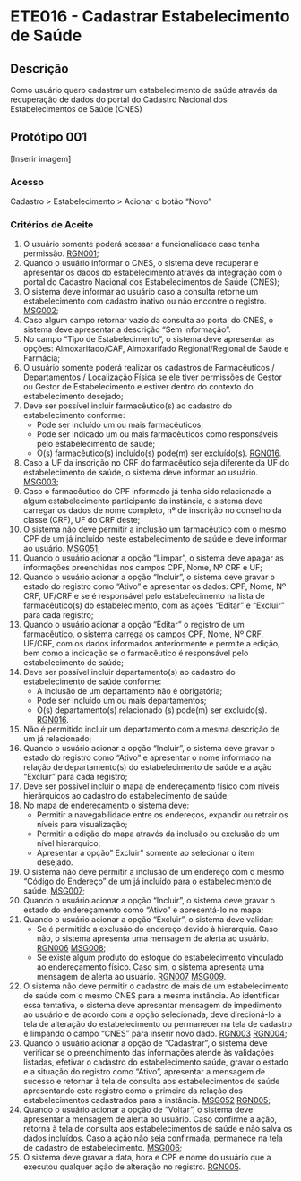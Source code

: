 # ETE016 - Cadastrar Estabelecimento de Saúde

## Descrição
Como usuário quero cadastrar um estabelecimento de saúde através da recuperação de dados do portal do Cadastro Nacional dos Estabelecimentos de Saúde (CNES)

## Protótipo 001

[Inserir imagem] <!-- ![alt text](../imagens/ete-016-prot-001.png) -->

### Acesso  

Cadastro > Estabelecimento > Acionar o botão “Novo” 

### Critérios de Aceite 
1. O usuário somente poderá acessar a funcionalidade caso tenha permissão. [RGN001](DocumentoDeRegrasv2.md#rgn001);
2. Quando o usuário informar o CNES, o sistema deve recuperar e apresentar os dados do estabelecimento através da integração com o portal do Cadastro Nacional dos Estabelecimentos de Saúde (CNES);  
3. O sistema deve informar ao usuário caso a consulta retorne um estabelecimento com cadastro inativo ou não encontre o registro. [MSG002](DocumentoDeMensagensv2.md#msg002);
4. Caso algum campo retornar vazio da consulta ao portal do CNES, o sistema deve apresentar a descrição “Sem informação”. 
5. No campo “Tipo de Estabelecimento”, o sistema deve apresentar as opções: Almoxarifado/CAF, Almoxarifado Regional/Regional de Saúde e Farmácia; 
6. O usuário somente poderá realizar os cadastros de Farmacêuticos / Departamentos / Localização Física se ele tiver permissões de Gestor ou Gestor de Estabelecimento e estiver dentro do contexto do estabelecimento desejado;
7. Deve ser possível incluir farmacêutico(s) ao cadastro do estabelecimento conforme: 
      * Pode ser incluído um ou mais farmacêuticos; 
      * Pode ser indicado um ou mais farmacêuticos como responsáveis pelo estabelecimento de saúde; 
      * O(s) farmacêutico(s) incluído(s) pode(m) ser excluído(s). [RGN016](DocumentoDeRegrasv2.md#rgn016).
8. Caso a UF da inscrição no CRF do farmacêutico seja diferente da UF do estabelecimento de saúde, o sistema deve informar ao usuário. [MSG003](DocumentoDeMensagensv2.md#msg003);
9.  Caso o farmacêutico do CPF informado já tenha sido relacionado a algum estabelecimento participante da instância, o sistema deve carregar os dados de nome completo, nº de inscrição no conselho da classe (CRF), UF do CRF deste; 
10. O sistema não deve permitir a inclusão um farmacêutico com o mesmo CPF de um já incluído neste estabelecimento de saúde e deve informar ao usuário. [MSG051](DocumentoDeMensagensv2.md#msg051);
11. Quando o usuário acionar a opção “Limpar”, o sistema deve apagar as informações preenchidas nos campos CPF, Nome, Nº CRF e UF; 
12. Quando o usuário acionar a opção “Incluir”, o sistema deve gravar o estado do registro como “Ativo” e apresentar os dados: CPF, Nome, Nº CRF, UF/CRF e se é responsável pelo estabelecimento na lista de farmacêutico(s) do estabelecimento, com as ações “Editar” e “Excluir” para cada registro;  
13. Quando o usuário acionar a opção “Editar” o registro de um farmacêutico, o sistema carrega os campos CPF, Nome, Nº CRF, UF/CRF, com os dados informados anteriormente e permite a edição, bem como a indicação se o farmacêutico é responsável pelo estabelecimento de saúde; 
14. Deve ser possível incluir departamento(s) ao cadastro do estabelecimento de saúde conforme: 
    * A inclusão de um departamento não é obrigatória; 
    * Pode ser incluído um ou mais departamentos; 
    * O(s) departamento(s) relacionado (s) pode(m) ser excluído(s). [RGN016](DocumentoDeRegrasv2.md#rgn016).
15. Não é permitido incluir um departamento com a mesma descrição de um já relacionado;  
16. Quando o usuário acionar a opção “Incluir”, o sistema deve gravar o estado do registro como “Ativo” e apresentar o nome informado na relação de departamento(s) do estabelecimento de saúde e a ação “Excluir” para cada registro; 
17. Deve ser possível incluir o mapa de endereçamento físico com níveis hierárquicos ao cadastro do estabelecimento de saúde; 
18. No mapa de endereçamento o sistema deve: 
    * Permitir a navegabilidade entre os endereços, expandir ou retrair os níveis para visualização; 
    * Permitir a edição do mapa através da inclusão ou exclusão de um nível hierárquico; 
    * Apresentar a opção” Excluir” somente ao selecionar o item desejado. 
19. O sistema não deve permitir a inclusão de um endereço com o mesmo “Código do Endereço” de um já incluído para o estabelecimento de saúde. [MSG007](DocumentoDeMensagensv2.md#msg007);
20. Quando o usuário acionar a opção “Incluir”, o sistema deve gravar o estado do endereçamento como “Ativo” e apresentá-lo no mapa; 
21. Quando o usuário acionar a opção “Excluir”, o sistema deve validar: 
    * Se é permitido a exclusão do endereço devido à hierarquia. Caso não, o sistema apresenta uma mensagem de alerta ao usuário. [RGN006](DocumentoDeRegrasv2.md#rgn006) [MSG008](DocumentoDeMensagensv2.md#msg008);
    * Se existe algum produto do estoque do estabelecimento vinculado ao endereçamento físico. Caso sim, o sistema apresenta uma mensagem de alerta ao usuário. [RGN007](DocumentoDeRegrasv2.md#rgn007) [MSG009](DocumentoDeMensagensv2.md#msg009).
22. O sistema não deve permitir o cadastro de mais de um estabelecimento de saúde com o mesmo CNES para a mesma instância. Ao identificar essa tentativa, o sistema deve apresentar mensagem de impedimento ao usuário e de acordo com a opção selecionada, deve direcioná-lo à tela de alteração do estabelecimento ou permanecer na tela de cadastro e limpando o campo “CNES” para inserir novo dado. [RGN003](DocumentoDeRegrasv2.md#rgn003) [RGN004](DocumentoDeRegrasv2.md#rgn004);
23. Quando o usuário acionar a opção de “Cadastrar”, o sistema deve verificar se o preenchimento das informações atende às validações listadas, efetivar o cadastro do estabelecimento saúde, gravar o estado e a situação do registro como “Ativo”, apresentar a mensagem de sucesso e retornar à tela de consulta aos estabelecimentos de saúde apresentando este registro como o primeiro da relação dos estabelecimentos cadastrados para a instância. [MSG052](DocumentoDeMensagensv2.md#msg052) [RGN005](DocumentoDeRegrasv2.md#rgn005);
24. Quando o usuário acionar a opção de “Voltar”, o sistema deve apresentar a mensagem de alerta ao usuário. Caso confirme a ação, retorna à tela de consulta aos estabelecimentos de saúde e não salva os dados incluídos. Caso a ação não seja confirmada, permanece na tela de cadastro de estabelecimento. [MSG006](DocumentoDeMensagensv2.md#msg006);
25. O sistema deve gravar a data, hora e CPF e nome do usuário que a executou qualquer ação de alteração no registro. [RGN005](DocumentoDeRegrasv2.md#rgn005).
